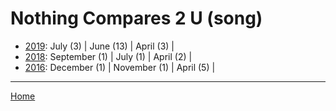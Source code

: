 # Nothing Compares 2 U (song)

  * [2019](./nothing-compares-2-u-song-2019.md): 
      July (3) | 
      June (13) | 
      April (3) | 
  * [2018](./nothing-compares-2-u-song-2018.md): 
      September (1) | 
      July (1) | 
      April (2) | 
  * [2016](./nothing-compares-2-u-song-2016.md): 
      December (1) | 
      November (1) | 
      April (5) | 

----

[Home](../)

